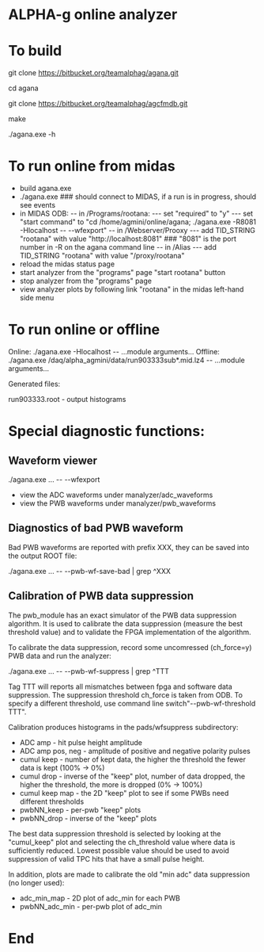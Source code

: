 # ALPHA-g online analyzer

# To build

git clone https://bitbucket.org/teamalphag/agana.git

cd agana

git clone https://bitbucket.org/teamalphag/agcfmdb.git

make

./agana.exe -h


# To run online from midas

- build agana.exe
- ./agana.exe ### should connect to MIDAS, if a run is in progress, should see events
- in MIDAS ODB:
-- in /Programs/rootana:
--- set "required" to "y"
--- set "start command" to "cd /home/agmini/online/agana; ./agana.exe -R8081 -Hlocalhost -- --wfexport"
-- in /Webserver/Prooxy
--- add TID_STRING "rootana" with value "http://localhost:8081" ### "8081" is the port number in -R on the agana command line
-- in /Alias
--- add TID_STRING "rootana" with value "/proxy/rootana"
- reload the midas status page
- start analyzer from the "programs" page "start rootana" button
- stop analyzer from the "programs" page
- view analyzer plots by following link "rootana" in the midas left-hand side menu

# To run online or offline

Online: ./agana.exe -Hlocalhost -- ...module arguments...
Offline: ./agana.exe /daq/alpha_agmini/data/run903333sub*.mid.lz4 -- ...module arguments...

Generated files:

run903333.root - output histograms

# Special diagnostic functions:

## Waveform viewer

./agana.exe ... -- --wfexport

- view the ADC waveforms under manalyzer/adc_waveforms
- view the PWB waveforms under manalyzer/pwb_waveforms

## Diagnostics of bad PWB waveform

Bad PWB waveforms are reported with prefix XXX, they can
be saved into the output ROOT file:

./agana.exe ... -- --pwb-wf-save-bad | grep ^XXX

## Calibration of PWB data suppression

The pwb_module has an exact simulator of the PWB data suppression algorithm. It is used
to calibrate the data suppression (measure the best threshold value) and
to validate the FPGA implementation of the algorithm.

To calibrate the data suppression, record some uncomressed (ch_force=y) PWB data
and run the analyzer:

./agana.exe ... -- --pwb-wf-suppress | grep ^TTT

Tag TTT will reports all mismatches between fpga and software data suppression. The suppression
threshold ch_force is taken from ODB. To specify a different threshold, use command
line switch"--pwb-wf-threshold TTT".

Calibration produces histograms in the pads/wfsuppress subdirectory:

- ADC amp - hit pulse height amplitude
- ADC amp pos, neg - amplitude of positive and negative polarity pulses
- cumul keep - number of kept data, the higher the threshold the fewer data is kept (100% -> 0%)
- cumul drop - inverse of the "keep" plot, number of data dropped, the higher the threshold, the more is dropped (0% -> 100%)
- cumul keep map - the 2D "keep" plot to see if some PWBs need different thresholds
- pwbNN_keep - per-pwb "keep" plots
- pwbNN_drop - inverse of the "keep" plots

The best data suppression threshold is selected by looking at the "cumul_keep" plot
and selecting the ch_threshold value where data is sufficiently reduced. Lowest possible
value should be used to avoid suppression of valid TPC hits that have a small pulse height.

In addition, plots are made to calibrate the old "min adc" data suppression (no longer used):

- adc_min_map - 2D plot of adc_min for each PWB
- pwbNN_adc_min - per-pwb plot of adc_min

# End
